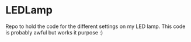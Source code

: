 # LEDLamp

Repo to hold the code for the different settings on my LED lamp. This code is probably awful but works it purpose :)
